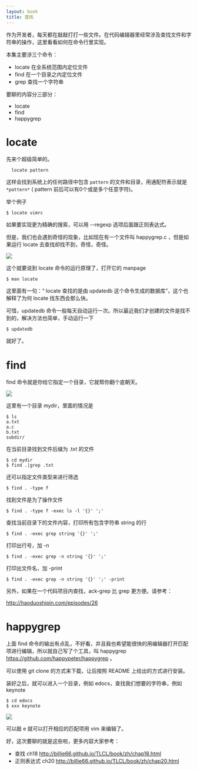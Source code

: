 ```yaml
---
layout: book
title: 查找
---
```


作为开发者，每天都在敲敲打打一些文件。在代码编辑器里经常涉及查找文件和字符串的操作，这里看看如何在命令行里实现。

本集主要涉三个命令：

- locate 在全系统范围内定位文件
- find 在一个目录之内定位文件
- grep 查找一个字符串

要聊的内容分三部分：

- locate
- find
- happygrep

# locate

先来个超级简单的。

      locate pattern

这样会找到系统上的任何路径中包含 `pattern` 的文件和目录，用通配符表示就是 `*pattern*` ( pattern 前后可以有0个或是多个任意字符)。

举个例子

    $ locate vimrc

如果要实现更为精确的搜索，可以用 --regexp 选项后面跟正则表达式。

但是，我们也会遇到奇怪的现象，比如现在有一个文件叫 happygrep.c ，但是如果运行 locate 去查找却找不到，奇怪，奇怪。

![](images/locate.png)

这个就要说到 locate 命令的运行原理了，打开它的 manpage

    $ man locate

这里面有一句：“ locate 查找的是由 updatedb 这个命令生成的数据库“，这个也解释了为何 locate 找东西会那么快。

可惜，updatedb 命令一般每天自动运行一次。所以最近我们才创建的文件是找不到的，解决方法也简单，手动运行一下

    $ updatedb

就好了。

# find

find 命令就是你给它指定一个目录，它就帮你翻个底朝天。

![](images/find.png)

这里有一个目录 mydir，里面的情况是

    $ ls
    a.txt
    a.c
    b.txt
    subdir/

在当前目录找到文件后缀为 .txt 的文件

    $ cd mydir
    $ find .|grep .txt

还可以指定文件类型来进行筛选

    $ find . -type f

找到文件是为了操作文件

    $ find . -type f -exec ls -l '{}' ';'

查找当前目录下的文件内容，打印所有包含字符串 string 的行

    $ find . -exec grep string '{}' ';'

打印出行号，加 -n

    $ find . -exec grep -n string '{}' ';'

打印出文件名，加 -print

    $ find . -exec grep -n string '{}' ';' -print

另外，如果在一个代码项目内查找，ack-grep 比 grep 更方便。请参考：

<http://haoduoshipin.com/episodes/26>

# happygrep

上面 find 命令的输出有点乱，不好看，并且我也希望能很快的用编辑器打开匹配项进行编辑，所以就自己写了个工具，叫 happygrep <https://github.com/happypeter/happygrep> 。

可以使用 git clone 的方式来下载，让后按照 README 上给出的方式进行安装。

装好之后，就可以进入一个目录，例如 edocs，查找我们想要的字符串，例如 keynote

    $ cd edocs
    $ xxx keynote

![](images/happygrep.png)

可以敲 e 就可以打开相应的匹配项用 vim 来编辑了。

好，这次要聊的就是这些啦，更多内容大家参考：

- 查找 ch18 <http://billie66.github.io/TLCL/book/zh/chap18.html>
- 正则表达式 ch20 <http://billie66.github.io/TLCL/book/zh/chap20.html>
